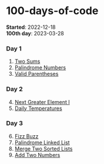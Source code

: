 # 100-days-of-code

**Started**: 2022-12-18<br>
**100th day**: 2023-03-28

### Day 1
1. [Two Sums](https://leetcode.com/problems/two-sum/)
2. [Palindrome Numbers](https://leetcode.com/problems/palindrome-number/)
3. [Valid Parentheses](https://leetcode.com/problems/valid-parentheses/)

### Day 2
4. [Next Greater Element I](https://leetcode.com/problems/next-greater-element-i)
5. [Daily Temperatures](https://leetcode.com/problems/daily-temperatures/)

### Day 3
6. [Fizz Buzz](https://leetcode.com/problems/fizz-buzz/)
7. [Palindrome Linked List](https://leetcode.com/problems/palindrome-linked-list/)
8. [Merge Two Sorted Lists](https://leetcode.com/problems/merge-two-sorted-lists/)
9. [Add Two Numbers](https://leetcode.com/problems/add-two-numbers/)